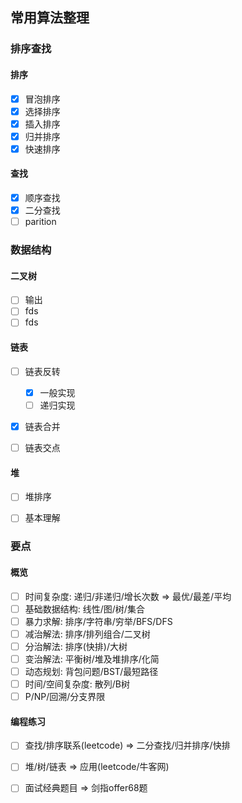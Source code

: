 ## 常用算法整理

### 排序查找
#### 排序  
- [x] 冒泡排序
- [x] 选择排序
- [x] 插入排序
- [x] 归并排序
- [x] 快速排序

#### 查找
- [x] 顺序查找  
- [x] 二分查找
- [ ] parition

### 数据结构  
#### 二叉树  
- [ ] 输出
- [ ] fds
- [ ] fds

#### 链表
- [ ] 链表反转
  - [x] 一般实现
  - [ ] 递归实现
- [x] 链表合并  
- [ ] 链表交点



####  堆
- [ ] 堆排序  
- [ ] 基本理解 


### 要点
#### 概览  
- [ ] 时间复杂度: 递归/非递归/增长次数 => 最优/最差/平均
- [ ] 基础数据结构: 线性/图/树/集合 
- [ ] 暴力求解: 排序/字符串/穷举/BFS/DFS  
- [ ] 减治解法: 排序/排列组合/二叉树  
- [ ] 分治解法: 排序(快排)/大树  
- [ ] 变治解法: 平衡树/堆及堆排序/化简  
- [ ] 动态规划: 背包问题/BST/最短路径
- [ ] 时间/空间复杂度: 散列/B树
- [ ]  P/NP/回溯/分支界限

#### 编程练习
- [ ] 查找/排序联系(leetcode) => 二分查找/归并排序/快排
- [ ] 堆/树/链表 => 应用(leetcode/牛客网)
- [ ] 面试经典题目 => 剑指offer68题






